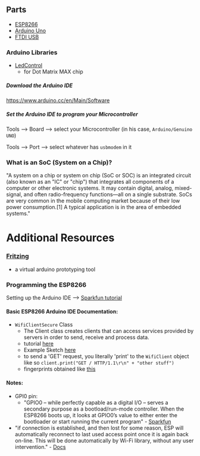 ## Parts
- [ESP8266](https://www.sparkfun.com/products/13678)
- [Arduino Uno]()
- [FTDI USB](https://www.amazon.ca/dp/B00HSX3CXE?tag=openhomeauto-20)

### Arduino Libraries
- [LedControl](http://wayoda.github.io/LedControl/)
  - for Dot Matrix MAX chip


##### Download the Arduino IDE

https://www.arduino.cc/en/Main/Software


##### Set the Arduino IDE to program your Microcontroller

Tools --> Board --> select your Microcontroller (in his case, `Arduino/Genuino UNO`)

Tools --> Port --> select whatever has `usbmodem` in it

### What is an SoC (System on a Chip)?
"A system on a chip or system on chip (SoC or SOC) is an integrated circuit (also known as an "IC" or "chip") that integrates all components of a computer or other electronic systems. It may contain digital, analog, mixed-signal, and often radio-frequency functions—all on a single substrate. SoCs are very common in the mobile computing market because of their low power consumption.[1] A typical application is in the area of embedded systems."
# Additional Resources

### [Fritzing](http://fritzing.org/home/)
- a virtual arduino prototyping tool

### Programming the ESP8266
Setting up the Arduino IDE --> [Sparkfun tutorial](https://learn.sparkfun.com/tutorials/esp8266-thing-hookup-guide/installing-the-esp8266-arduino-addon)


#### Basic ESP8266 Arduino IDE Documentation:
- `WifiClientSecure` Class
  - The Client class creates clients that can access services provided by servers in order to send, receive and process data.
  - tutorial [here](https://arduino-esp8266.readthedocs.io/en/2.4.0/esp8266wifi/client-examples.html)
  - Example Sketch [here](https://github.com/esp8266/Arduino/blob/master/libraries/ESP8266WiFi/examples/HTTPSRequest/HTTPSRequest.ino)
  - to send a 'GET' request, you literally 'print' to the `WifiClient` object like so `client.print("GET / HTTP/1.1\r\n" + "other stuff")`
  - fingerprints obtained like [this](https://github.com/esp8266/Arduino/blob/master/doc/esp8266wifi/client-secure-examples.rst#get-the-fingerprint)

#### Notes:
- GPI0 pin:
  - "GPIO0 – while perfectly capable as a digital I/O – serves a secondary purpose as a bootload/run-mode controller. When the ESP8266 boots up, it looks at GPIO0’s value to either enter the bootloader or start running the current program" - [Sparkfun](https://learn.sparkfun.com/tutorials/esp8266-thing-hookup-guide/all#programming-the-thing)
- "if connection is established, and then lost for some reason, ESP will automatically reconnect to last used access point once it is again back on-line. This will be done automatically by Wi-Fi library, without any user intervention." - [Docs](https://arduino-esp8266.readthedocs.io/en/2.4.0/esp8266wifi/readme.html)
